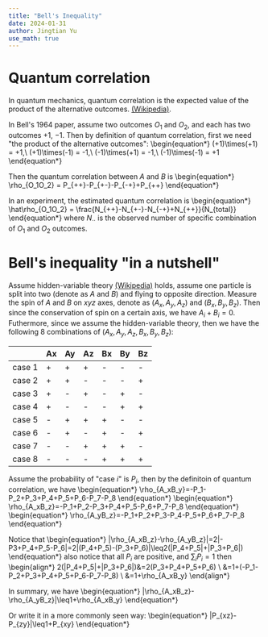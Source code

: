 ```yaml
---
title: "Bell's Inequality"
date: 2024-01-31
author: Jingtian Yu
use_math: true
---
```


# Quantum correlation

In quantum mechanics, quantum correlation is the expected value of the product of the alternative outcomes. [(Wikipedia)](https://en.wikipedia.org/wiki/Quantum_correlation).

In Bell's 1964 paper, assume two outcomes $O_1$ and $O_2$, and each has two outcomes $+1$, $-1$. Then by definition of quantum correlation, first we need "the product of the alternative outcomes": 
\begin{equation\*}
   (+1)\times(+1) = +1,\ (+1)\times(-1) = -1,\ (-1)\times(+1) = -1,\ (-1)\times(-1) = +1
\end{equation\*}

Then the quantum correlation between $A$ and $B$ is
\begin{equation\*}
   \rho_{O_1O_2} = P_{++}-P_{+-}-P_{-+}+P_{++}
\end{equation\*}

In an experiment, the estimated quantum correlation is
\begin{equation\*}
   \hat\rho_{O_1O_2} = \frac{N_{++}-N_{+-}-N_{-+}+N_{++}}{N_{total}}
\end{equation\*}
where $N_{\cdot\cdot}$ is the observed number of specific combination of $O_1$ and $O_2$ outcomes.


# Bell's inequality "in a nutshell"

Assume hidden-variable theory [(Wikipedia)](https://en.wikipedia.org/wiki/Hidden-variable_theory) holds, assume one particle is split into two (denote as $A$ and $B$) and flying to opposite direction. Measure the spin of $A$ and $B$ on $xyz$ axes, denote as $(A_x, A_y, A_z)$ and $(B_x, B_y, B_z)$. Then since the conservation of spin on a certain axis, we have $A_i+B_i=0$. Futhermore, since we assume the hidden-variable theory, then we have the following 8 combinations of $(A_x, A_y, A_z, B_x, B_y, B_z)$:

|        | Ax | Ay | Az | Bx | By | Bz |
|--------|----|----|----|----|----|----|
| case 1 | +  | +  | +  | -  | -  | -  |
| case 2 | +  | +  | -  | -  | -  | +  |
| case 3 | +  | -  | +  | -  | +  | -  |
| case 4 | +  | -  | -  | -  | +  | +  |
| case 5 | -  | +  | +  | +  | -  | -  |
| case 6 | -  | +  | -  | +  | -  | +  |
| case 7 | -  | -  | +  | +  | +  | -  |
| case 8 | -  | -  | -  | +  | +  | +  |

Assume the probability of "case $i$" is $P_i$, then by the definitoin of quantum correlation, we have
\begin{equation\*}
\rho_{A_xB_y}=-P_1-P_2+P_3+P_4+P_5+P_6-P_7-P_8
\end{equation\*}
\begin{equation\*}
\rho_{A_xB_z}=-P_1+P_2-P_3+P_4+P_5-P_6+P_7-P_8
\end{equation\*}
\begin{equation\*}
\rho_{A_yB_z}=-P_1+P_2+P_3-P_4-P_5+P_6+P_7-P_8
\end{equation\*}

Notice that
\begin{equation\*}
|\rho_{A_xB_z}-\rho_{A_yB_z}|=2|-P3+P_4+P_5-P_6|=2|(P_4+P_5)-(P_3+P_6)|\leq2(|P_4+P_5|+|P_3+P_6|)
\end{equation\*}
also notice that all $P_i$ are positive, and $\sum_iP_i=1$ then
\begin{align\*}
    2(|P_4+P_5|+|P_3+P_6|)&=2(P_3+P_4+P_5+P_6) \\
    &=1+(-P_1-P_2+P_3+P_4+P_5+P_6-P_7-P_8) \\
    &=1+\rho_{A_xB_y}
\end{align\*}

In summary, we have
\begin{equation\*}
|\rho_{A_xB_z}-\rho_{A_yB_z}|\leq1+\rho_{A_xB_y}
\end{equation\*}

Or write it in a more commonly seen way:
\begin{equation\*}
|P_{xz}-P_{zy}|\leq1+P_{xy}
\end{equation\*}